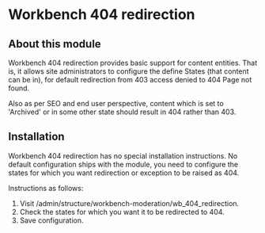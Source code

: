 Workbench 404 redirection
=========================

About this module
-----------------
Workbench 404 redirection provides basic support for content entities. That is, it allows
site administrators to configure the define States (that content can be in), for default redirection from 403 access denied to 404 Page not found.

Also as per SEO and end user perspective, content which is set to 'Archived' or in some other state should result in 404 rather than 403.

Installation
------------

Workbench 404 redirection has no special installation instructions. No default configuration ships with the module, you need to configure
the states for which you want redirection or exception to be raised as 404.

Instructions as follows:

1) Visit /admin/structure/workbench-moderation/wb_404_redirection.
2) Check the states for which you want it to be redirected to 404.
3) Save configuration.
